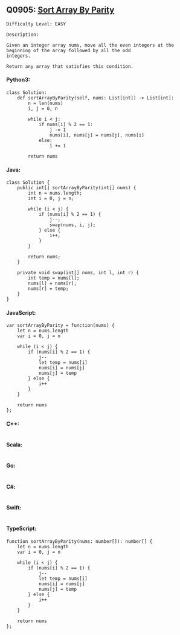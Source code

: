 ## Q0905: [Sort Array By Parity](https://leetcode.com/problems/sort-array-by-parity/)

```
Difficulty Level: EASY
```

```
Description:

Given an integer array nums, move all the even integers at the beginning of the array followed by all the odd
integers.

Return any array that satisfies this condition.
```

#### Python3:

```
class Solution:
    def sortArrayByParity(self, nums: List[int]) -> List[int]:
        n = len(nums)
        i, j = 0, n

        while i < j:
            if nums[i] % 2 == 1:
                j -= 1
                nums[i], nums[j] = nums[j], nums[i]
            else:
                i += 1
                
        return nums
```

#### Java:

```
class Solution {
    public int[] sortArrayByParity(int[] nums) {
        int n = nums.length;
        int i = 0, j = n;

        while (i < j) {
            if (nums[i] % 2 == 1) {
                j--;
                swap(nums, i, j);
            } else {
                i++;
            }
        }
                
        return nums;
    }

    private void swap(int[] nums, int l, int r) {
        int temp = nums[l];
        nums[l] = nums[r];
        nums[r] = temp;
    }
}
```

#### JavaScript:

```
var sortArrayByParity = function(nums) {
    let n = nums.length
    var i = 0, j = n

    while (i < j) {
        if (nums[i] % 2 == 1) {
            j--
            let temp = nums[i]
            nums[i] = nums[j]
            nums[j] = temp
        } else {
            i++
        }
    }
                
    return nums
};
```

#### C++:

```

```

#### Scala:

```

```

#### Go:

```

```

#### C#:

```

```

#### Swift:

```

```

#### TypeScript:

```
function sortArrayByParity(nums: number[]): number[] {
    let n = nums.length
    var i = 0, j = n

    while (i < j) {
        if (nums[i] % 2 == 1) {
            j--
            let temp = nums[i]
            nums[i] = nums[j]
            nums[j] = temp
        } else {
            i++
        }
    }
                
    return nums
};
```